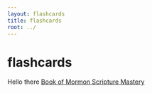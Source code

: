 ```yaml
---
layout: flashcards
title: flashcards
root: ../
---
```

flashcards
==========
Hello there
[Book of Mormon Scripture Mastery][1]

[1]: scripture-mastery/bom
